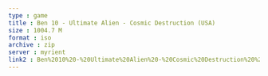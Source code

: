 ```yaml
---
type : game
title : Ben 10 - Ultimate Alien - Cosmic Destruction (USA)
size : 1004.7 M
format : iso
archive : zip
server : myrient
link2 : Ben%2010%20-%20Ultimate%20Alien%20-%20Cosmic%20Destruction%20%28USA%29
---
```

